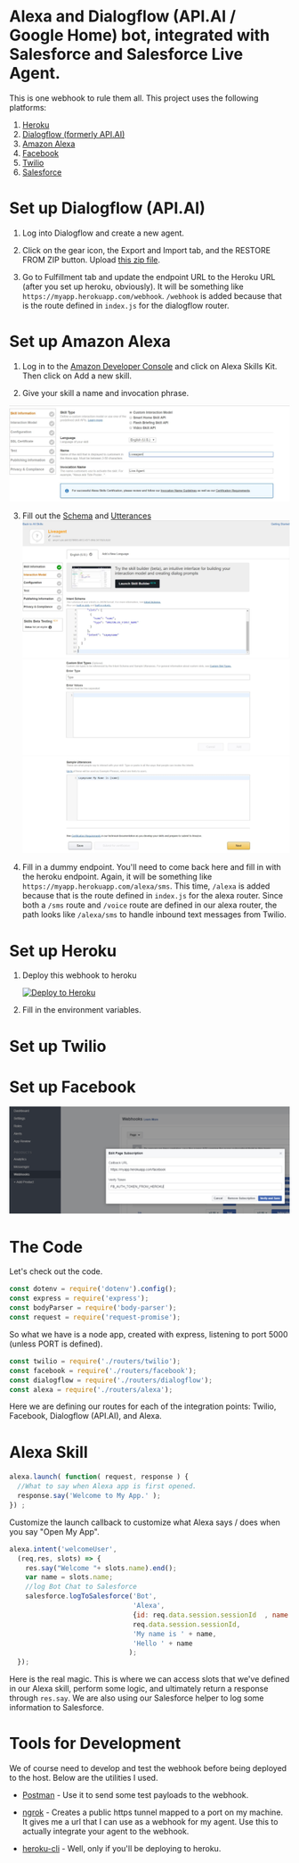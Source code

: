 # Alexa and Dialogflow (API.AI / Google Home) bot, integrated with Salesforce and Salesforce Live Agent.

This is one webhook to rule them all. This project uses the following platforms:
1. [Heroku](https://www.heroku.com/)
2. [Dialogflow (formerly API.AI)](https://dialogflow.com/)
3. [Amazon Alexa](https://developer.amazon.com/)
4. [Facebook](https://developer.facebook.com/)
5. [Twilio](https://www.twilio.com/)
6. [Salesforce](https://www.salesforce.com/)


# Set up Dialogflow (API.AI)

1. Log into Dialogflow and create a new agent.

2. Click on the gear icon, the Export and Import tab, and the RESTORE FROM ZIP button. Upload [this zip file](bots/dialogflow/liveagent-bot.zip).

3. Go to Fulfillment tab and update the endpoint URL to the Heroku URL (after you set up heroku, obviously). It will be something like `https://myapp.herokuapp.com/webhook`. `/webhook` is added because that is the route defined in `index.js` for the dialogflow router.



# Set up Amazon Alexa

1. Log in to the [Amazon Developer Console](https://developer.amazon.com/edw/home.html#/) and click on Alexa Skills Kit. Then click on Add a new skill.

2. Give your skill a name and invocation phrase.

![Amazon Step 1](bots/alexa/steps/Step1.JPG)

3. Fill out the [Schema](bots/alexa/intentSchema.json) and [Utterances](bots/alexa/utterances.txt)
![Amazon Step 2](images/step2a.JPG)
![Amazon Step 2b](images/step2b.JPG)
![Amazon Step 2c](images/step2c.JPG)

4. Fill in a dummy endpoint. You'll need to come back here and fill in with the heroku endpoint. Again, it will be something like `https://myapp.herokuapp.com/alexa/sms`. This time, `/alexa` is added because that is the route defined in `index.js` for the alexa router. Since both a `/sms` route and `/voice` route are defined in our alexa router, the path looks like `/alexa/sms` to handle inbound text messages from Twilio. 




# Set up Heroku

1. Deploy this webhook to heroku

    [![Deploy to Heroku](https://www.herokucdn.com/deploy/button.svg)](https://heroku.com/deploy)

2. Fill in the environment variables.

# Set up Twilio

# Set up Facebook

![Facebook](images/FB.PNG)
# The Code

Let's check out the code.

```javascript
const dotenv = require('dotenv').config();
const express = require('express');
const bodyParser = require('body-parser');
const request = require('request-promise');
```

So what we have is a node app, created with express, listening to port 5000 (unless PORT is defined). 

```javascript
const twilio = require('./routers/twilio');
const facebook = require('./routers/facebook');
const dialogflow = require('./routers/dialogflow');
const alexa = require('./routers/alexa');
```

Here we are defining our routes for each of the integration points: Twilio, Facebook, Dialogflow (API.AI), and Alexa.

# Alexa Skill

```javascript
alexa.launch( function( request, response ) {
  //What to say when Alexa app is first opened.
  response.say('Welcome to My App.' );
}) ;
```

Customize the launch callback to customize what Alexa says / does when you say "Open My App".

```javascript
alexa.intent('welcomeUser',
  (req,res, slots) => {
    res.say("Welcome "+ slots.name).end();
    var name = slots.name;
    //log Bot Chat to Salesforce
    salesforce.logToSalesforce('Bot',
                               'Alexa',
                               {id: req.data.session.sessionId  , name: name},
                               req.data.session.sessionId,
                               'My name is ' + name,
                               'Hello ' + name
                              );
  });
```

Here is the real magic. This is where we can access slots that we've defined in our Alexa skill, perform some logic, and ultimately return a response through `res.say`. We are also using our Salesforce helper to log some information to Salesforce.


# Tools for Development

We of course need to develop and test the webhook before being deployed to the host. Below are the utilities I used. 

* [Postman](https://chrome.google.com/webstore/detail/postman/fhbjgbiflinjbdggehcddcbncdddomop) - Use it to send some test payloads to the webhook.

* [ngrok](https://ngrok.com/) - Creates a public https tunnel mapped to a port on my machine. It gives me a url that I can use as a webhook for my agent. Use this to actually integrate your agent to the webhook.

* [heroku-cli](https://devcenter.heroku.com/articles/heroku-cli) - Well, only if you'll be deploying to heroku.

